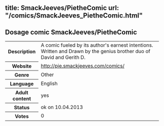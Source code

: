 title: SmackJeeves/PietheComic
url: "/comics/SmackJeeves_PietheComic.html"
---
Dosage comic SmackJeeves/PietheComic
-----------------------------------------

<table class="comicinfo">
<tr>
<th>Description</th><td>A comic fueled by its author's earnest intentions. Written and Drawn by the genius brother duo of David and Gerith D.</td>
</tr>
<tr>
<th>Website</th><td><a href="http://pie.smackjeeves.com/comics/">http://pie.smackjeeves.com/comics/</a></td>
</tr>
<tr>
<th>Genre</th><td>Other</td>
</tr>
<tr>
<th>Language</th><td>English</td>
</tr>
<tr>
<th>Adult content</th><td>yes</td>
</tr>
<tr>
<th>Status</th><td>ok on 10.04.2013</td>
</tr>
<tr>
<th>Votes</th><td>0</div></td>
</tr>
</table>
